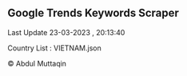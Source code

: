 

## Google Trends Keywords Scraper 
 
Last Update 23-03-2023 , 20:13:40

Country List :
VIETNAM.json



© Abdul Muttaqin 
